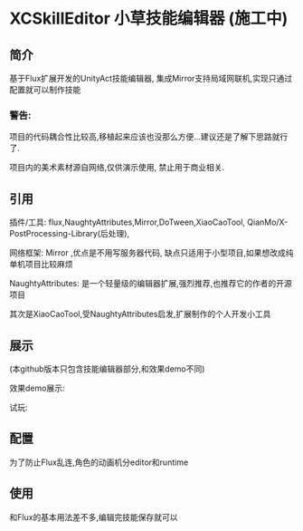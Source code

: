 # XCSkillEditor 小草技能编辑器 (施工中)
## 简介
基于Flux扩展开发的UnityAct技能编辑器, 集成Mirror支持局域网联机,实现只通过配置就可以制作技能

### 警告:

项目的代码耦合性比较高,移植起来应该也没那么方便...建议还是了解下思路就行了.

项目内的美术素材源自网络,仅供演示使用, 禁止用于商业相关.

## 引用

插件/工具: flux,NaughtyAttributes,Mirror,DoTween,XiaoCaoTool, QianMo/X-PostProcessing-Library(后处理),

网络框架: Mirror ,优点是不用写服务器代码, 缺点只适用于小型项目,如果想改成纯单机项目比较麻烦

NaughtyAttributes: 是一个轻量级的编辑器扩展,强烈推荐,也推荐它的作者的开源项目

其次是XiaoCaoTool,受NaughtyAttributes启发,扩展制作的个人开发小工具


## 展示

(本github版本只包含技能编辑器部分,和效果demo不同)

效果demo展示:

试玩:


## 配置
为了防止Flux乱连,角色的动画机分editor和runtime

## 使用
和Flux的基本用法差不多,编辑完技能保存就可以




